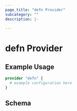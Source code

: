 ```yaml
---
page_title: "defn Provider"
subcategory: ""
description: |-
  
---
```


# defn Provider



## Example Usage

```terraform
provider "defn" {
  # example configuration here
}
```

## Schema
